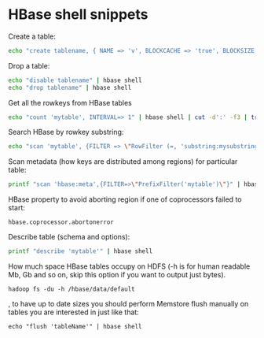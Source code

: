 # HBase shell snippets
Create a table:
```bash
echo "create tablename, { NAME => 'v', BLOCKCACHE => 'true', BLOCKSIZE => '16384', VERSIONS => 1 }" | hbase shell
```

Drop a table:
```bash
echo "disable tablename" | hbase shell
echo "drop tablename" | hbase shell
```

Get all the rowkeys from HBase tables
```bash
echo "count 'mytable', INTERVAL=> 1" | hbase shell | cut -d':' -f3 | tr -d ' '
```

Search HBase by rowkey substring:
```bash
echo "scan 'mytable', {FILTER => \"RowFilter (=, 'substring:mysubstring')\"}" | hbase shell
```

Scan metadata (how keys are distributed among regions) for particular table:
```bash
printf "scan 'hbase:meta',{FILTER=>\"PrefixFilter('mytable')\"}" | hbase shell
```

HBase property to avoid aborting region if one of coprocessors failed to start:
```
hbase.coprocessor.abortonerror
```
Describe table (schema and options):
```bash
printf "describe 'mytable'" | hbase shell
```

How much space HBase tables occupy on HDFS (-h is for human readable Mb, Gb and so on, skip this option if you want to output just bytes).
```
hadoop fs -du -h /hbase/data/default
```
, to have up to date sizes you should perform Memstore flush manually on tables you are interested in just like that:
```
echo "flush 'tableName'" | hbase shell
```
